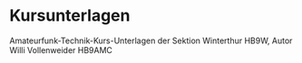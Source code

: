 # Kursunterlagen
Amateurfunk-Technik-Kurs-Unterlagen der Sektion Winterthur HB9W, Autor Willi Vollenweider HB9AMC
